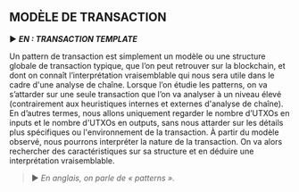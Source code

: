 ## MODÈLE DE TRANSACTION

► ***EN : TRANSACTION TEMPLATE***

Un pattern de transaction est simplement un modèle ou une structure globale de transaction typique, que l’on peut retrouver sur la blockchain, et dont on connaît l’interprétation vraisemblable qui nous sera utile dans le cadre d'une analyse de chaîne. Lorsque l’on étudie les patterns, on va s’attarder sur une seule transaction que l’on va analyser à un niveau élevé (contrairement aux heuristiques internes et externes d'analyse de chaîne). En d’autres termes, nous allons uniquement regarder le nombre d’UTXOs en inputs et le nombre d'UTXOs en outputs, sans nous attarder sur les détails plus spécifiques ou l'environnement de la transaction. À partir du modèle observé, nous pourrons interpréter la nature de la transaction. On va alors rechercher des caractéristiques sur sa structure et en déduire une interprétation vraisemblable.

> ► *En anglais, on parle de « patterns ».*

